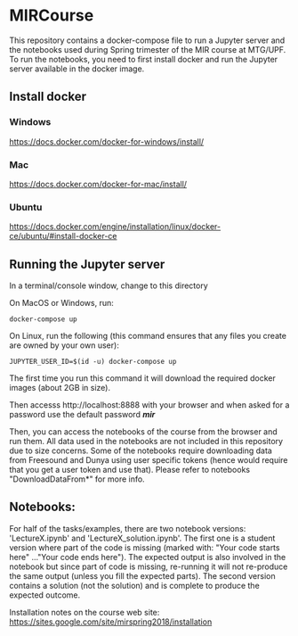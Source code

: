 # MIRCourse

This repository contains a docker-compose file to run a Jupyter server and the notebooks used during Spring trimester of the MIR course at MTG/UPF. To run the notebooks, you need to first install docker and run the Jupyter server available in the docker image.

## Install docker

### Windows
https://docs.docker.com/docker-for-windows/install/

### Mac
https://docs.docker.com/docker-for-mac/install/

### Ubuntu
https://docs.docker.com/engine/installation/linux/docker-ce/ubuntu/#install-docker-ce

## Running the Jupyter server 
In a terminal/console window, change to this directory

On MacOS or Windows, run:

    docker-compose up

On Linux, run the following (this command ensures that any files you create are owned by your own user):

    JUPYTER_USER_ID=$(id -u) docker-compose up

The first time you run this command it will download the required docker images (about 2GB in size).

Then accesss http://localhost:8888 with your browser and when asked for a
password use the default password ***mir***

Then, you can access the notebooks of the course from the browser and run them. All data used in the notebooks are not included in this repository due to size concerns. Some of the notebooks require downloading data from Freesound and Dunya using user specific tokens (hence would require that you get a user token and use that). Please refer to notebooks "DownloadDataFrom*" for more info.

## Notebooks:
For half of the tasks/examples, there are two notebook versions: 'LectureX.ipynb' and 'LectureX_solution.ipynb'. The first one is a student version where part of the code is missing (marked with: "Your code starts here" ..."Your code ends here"). The expected output is also involved in the notebook but since part of code is missing, re-running it will not re-produce the same output (unless you fill the expected parts).
The second version contains a solution (not the solution) and is complete to produce the expected outcome.

Installation notes on the course web site:
https://sites.google.com/site/mirspring2018/installation
